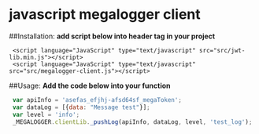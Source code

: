 # javascript megalogger client

##Installation:
**add script below into header tag in your project**
```
 <script language="JavaScript" type="text/javascript" src="src/jwt-lib.min.js"></script>
 <script language="JavaScript" type="text/javascript" src="src/megalogger-client.js"></script>
```


##Usage:
**Add the code below into your function**

```javascript
 var apiInfo = 'asefas_efjhj-afsd64sf_megaToken';
 var dataLog = [{data: "Message test"}];
 var level = 'info';
 _MEGALOGGER.clientLib._pushLog(apiInfo, dataLog, level, 'test_log');
 
```



